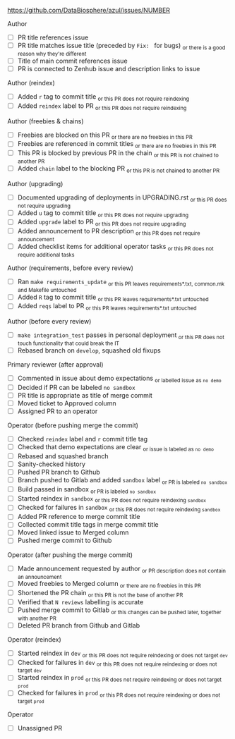 https://github.com/DataBiosphere/azul/issues/NUMBER

Author

- [ ] PR title references issue
- [ ] PR title matches issue title (preceded by `Fix: ` for bugs)   <sub>or there is a good reason why they're different</sub>
- [ ] Title of main commit references issue
- [ ] PR is connected to Zenhub issue and description links to issue

Author (reindex)

- [ ] Added `r` tag to commit title                         <sub>or this PR does not require reindexing</sub>
- [ ] Added `reindex` label to PR                           <sub>or this PR does not require reindexing</sub>

Author (freebies & chains)

- [ ] Freebies are blocked on this PR                       <sub>or there are no freebies in this PR</sub>
- [ ] Freebies are referenced in commit titles              <sub>or there are no freebies in this PR</sub>
- [ ] This PR is blocked by previous PR in the chain        <sub>or this PR is not chained to another PR</sub>
- [ ] Added `chain` label to the blocking PR                <sub>or this PR is not chained to another PR</sub>

Author (upgrading)

- [ ] Documented upgrading of deployments in UPGRADING.rst  <sub>or this PR does not require upgrading</sub>
- [ ] Added `u` tag to commit title                         <sub>or this PR does not require upgrading</sub>
- [ ] Added `upgrade` label to PR                           <sub>or this PR does not require upgrading</sub>
- [ ] Added announcement to PR description                  <sub>or this PR does not require announcement</sub>
- [ ] Added checklist items for additional operator tasks   <sub>or this PR does not require additional tasks</sub>

Author (requirements, before every review)

- [ ] Ran `make requirements_update`                        <sub>or this PR leaves requirements*.txt, common.mk and Makefile untouched</sub>
- [ ] Added `R` tag to commit title                         <sub>or this PR leaves requirements*.txt untouched</sub>
- [ ] Added `reqs` label to PR                              <sub>or this PR leaves requirements*.txt untouched</sub>

Author (before every review)

- [ ] `make integration_test` passes in personal deployment <sub>or this PR does not touch functionality that could break the IT</sub>
- [ ] Rebased branch on `develop`, squashed old fixups

Primary reviewer (after approval)

- [ ] Commented in issue about demo expectations            <sub>or labelled issue as `no demo`</sub>
- [ ] Decided if PR can be labeled `no sandbox`
- [ ] PR title is appropriate as title of merge commit
- [ ] Moved ticket to Approved column
- [ ] Assigned PR to an operator

Operator (before pushing merge the commit)

- [ ] Checked `reindex` label and `r` commit title tag
- [ ] Checked that demo expectations are clear              <sub>or issue is labeled as `no demo`</sub>
- [ ] Rebased and squashed branch
- [ ] Sanity-checked history
- [ ] Pushed PR branch to Github
- [ ] Branch pushed to Gitlab and added `sandbox` label     <sub>or PR is labeled `no sandbox`</sub>
- [ ] Build passed in sandbox                               <sub>or PR is labeled `no sandbox`</sub>
- [ ] Started reindex in `sandbox`                          <sub>or this PR does not require reindexing `sandbox`</sub>
- [ ] Checked for failures in `sandbox`                     <sub>or this PR does not require reindexing `sandbox`</sub>
- [ ] Added PR reference to merge commit title
- [ ] Collected commit title tags in merge commit title
- [ ] Moved linked issue to Merged column
- [ ] Pushed merge commit to Github

Operator (after pushing the merge commit)

- [ ] Made announcement requested by author                 <sub>or PR description does not contain an announcement</sub>
- [ ] Moved freebies to Merged column                       <sub>or there are no freebies in this PR</sub> 
- [ ] Shortened the PR chain                                <sub>or this PR is not the base of another PR</sub>
- [ ] Verified that `N reviews` labelling is accurate
- [ ] Pushed merge commit to Gitlab                         <sub>or this changes can be pushed later, together with another PR</sub>
- [ ] Deleted PR branch from Github and Gitlab

Operator (reindex) 

- [ ] Started reindex in `dev`                              <sub>or this PR does not require reindexing or does not target `dev`</sub>
- [ ] Checked for failures in `dev`                         <sub>or this PR does not require reindexing or does not target `dev`</sub>
- [ ] Started reindex in `prod`                             <sub>or this PR does not require reindexing or does not target `prod`</sub>
- [ ] Checked for failures in `prod`                        <sub>or this PR does not require reindexing or does not target `prod`</sub>

Operator

- [ ] Unassigned PR
